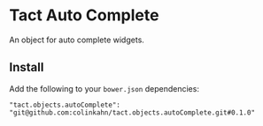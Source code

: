 # Tact Auto Complete

An object for auto complete widgets.

## Install

Add the following to your `bower.json` dependencies:

`"tact.objects.autoComplete": "git@github.com:colinkahn/tact.objects.autoComplete.git#0.1.0"`
